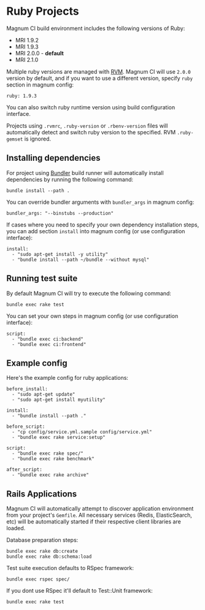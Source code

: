 # Ruby Projects

Magnum CI build environment includes the following versions of Ruby:

- MRI 1.9.2
- MRI 1.9.3
- MRI 2.0.0 - **default**
- MRI 2.1.0

Multiple ruby versions are managed with [RVM](https://rvm.io/). Magnum CI will use
`2.0.0` version by default, and if you want to use a different version, specify `ruby`
section in magnum config:

```
ruby: 1.9.3
```

You can also switch ruby runtime version using build configuration interface.

Projects using `.rvmrc`, `.ruby-version` or `.rbenv-version` files will automatically
detect and switch ruby version to the specified. RVM `.ruby-gemset` is ignored.

## Installing dependencies

For project using [Bundler](http://bundler.io/) build runner will automatically install
dependencies by running the following command:

```
bundle install --path .
```

You can override bundler arguments with `bundler_args` in magnum config:

```
bundler_args: "--binstubs --production"
```

If cases where you need to specify your own dependency installation steps,
you can add section `install` into magnum config (or use configuration interface):

```
install:
  - "sudo apt-get install -y utility"
  - "bundle install --path ~/bundle --without mysql"
```

## Running test suite

By default Magnum CI will try to execute the following command:

```
bundle exec rake test
```

You can set your own steps in magnum config (or use configuration interface):

```
script:
  - "bundle exec ci:backend"
  - "bundle exec ci:frontend"
```

## Example config

Here's the example config for ruby applications:

```
before_install: 
  - "sudo apt-get update"
  - "sudo apt-get install myutility"

install:
  - "bundle install --path ."

before_script:
  - "cp config/service.yml.sample config/service.yml"
  - "bundle exec rake service:setup"

script:
  - "bundle exec rake spec/"
  - "bundle exec rake benchmark"

after_script:
  - "bundle exec rake archive"
```

## Rails Applications

Magnum CI will automatically attempt to discover application environment from 
your project's `Gemfile`. All necessary services (Redis, ElasticSearch, etc) will be 
automatically started if their respective client libraries are loaded.

Database preparation steps:

```
bundle exec rake db:create
bundle exec rake db:schema:load
```

Test suite execution defaults to RSpec framework:

```
bundle exec rspec spec/
```

If you dont use RSpec it'll default to Test::Unit framework:

```
bundle exec rake test
```